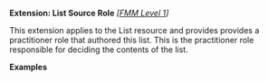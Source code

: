 **Extension: List Source Role**  *[[FMM Level 1](guidance.html)]*

This extension applies to the List resource and provides provides a practitioner role that authored this list. This is the practitioner role responsible for deciding the contents of the list. 

**Examples**